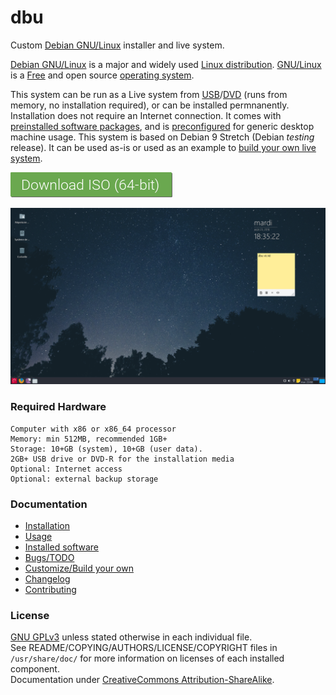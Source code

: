 # dbu

Custom [Debian GNU/Linux](http://www.debian.org/) installer and live system.

[Debian GNU/Linux](https://en.wikipedia.org/wiki/Debian) is a major and widely
used [Linux distribution](https://en.wikipedia.org/wiki/Linux_distribution).
[GNU/Linux](https://en.wikipedia.org/wiki/Linux) is a
[Free](https://en.wikipedia.org/wiki/Free_software) and open source
[operating system](https://en.wikipedia.org/wiki/Operating_system).

This system can be run as a Live system from
[USB](https://en.wikipedia.org/wiki/Live_USB)/[DVD](https://en.wikipedia.org/wiki/Live_CD) 
(runs from memory, no installation required), or can be installed permnanently.
Installation does not require an Internet connection. It comes with
[preinstalled software packages](doc/packages.md), and is [preconfigured](config/) for
generic desktop machine usage. This system is based on Debian 9 Stretch (Debian _testing_
release). It can be used as-is or used as an example to [build your own live system](doc/custom.md).

**[![](doc/res/download.png)](https://github.com/nodiscc/dbu/releases)**

![](doc/screenshot-main.png)

### Required Hardware

    Computer with x86 or x86_64 processor
    Memory: min 512MB, recommended 1GB+
    Storage: 10+GB (system), 10+GB (user data).
    2GB+ USB drive or DVD-R for the installation media
    Optional: Internet access
    Optional: external backup storage

### Documentation

 * [Installation](doc/install.md)
 * [Usage](doc/usage.md)
 * [Installed software](doc/packages.md)
 * [Bugs/TODO](TODO.md)
 * [Customize/Build your own](doc/custom.md)
 * [Changelog](CHANGELOG.md)
 * [Contributing](doc/contributing.md)

### License

[GNU GPLv3](LICENSE) unless stated otherwise in each individual file.  
See README/COPYING/AUTHORS/LICENSE/COPYRIGHT files in `/usr/share/doc/` for more information on licenses of each installed component.  
Documentation under [CreativeCommons Attribution-ShareAlike](LICENSE).

